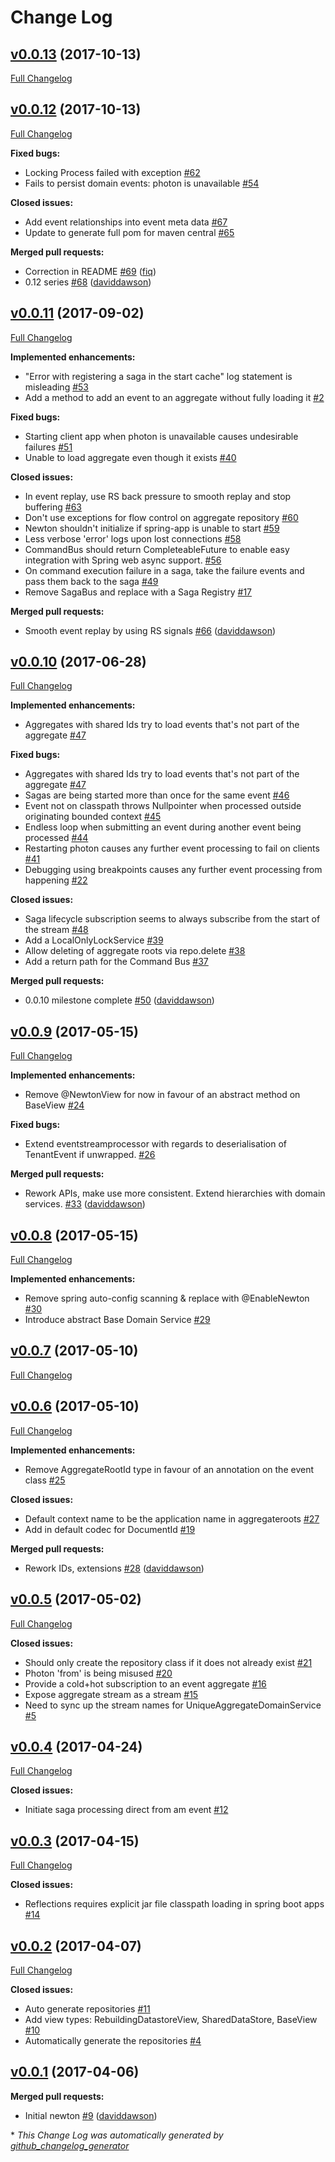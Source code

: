 # Change Log

## [v0.0.13](https://github.com/muoncore/newton/tree/v0.0.13) (2017-10-13)
[Full Changelog](https://github.com/muoncore/newton/compare/v0.0.12...v0.0.13)

## [v0.0.12](https://github.com/muoncore/newton/tree/v0.0.12) (2017-10-13)
[Full Changelog](https://github.com/muoncore/newton/compare/v0.0.11...v0.0.12)

**Fixed bugs:**

- Locking Process failed with exception [\#62](https://github.com/muoncore/newton/issues/62)
- Fails to persist domain events: photon is unavailable [\#54](https://github.com/muoncore/newton/issues/54)

**Closed issues:**

- Add event relationships into event meta data [\#67](https://github.com/muoncore/newton/issues/67)
- Update to generate full pom for maven central [\#65](https://github.com/muoncore/newton/issues/65)

**Merged pull requests:**

- Correction in README [\#69](https://github.com/muoncore/newton/pull/69) ([fiq](https://github.com/fiq))
- 0.12 series  [\#68](https://github.com/muoncore/newton/pull/68) ([daviddawson](https://github.com/daviddawson))

## [v0.0.11](https://github.com/muoncore/newton/tree/v0.0.11) (2017-09-02)
[Full Changelog](https://github.com/muoncore/newton/compare/v0.0.10...v0.0.11)

**Implemented enhancements:**

- "Error with registering a saga in the start cache" log statement is misleading [\#53](https://github.com/muoncore/newton/issues/53)
- Add a method to add an event to an aggregate without fully loading it [\#2](https://github.com/muoncore/newton/issues/2)

**Fixed bugs:**

- Starting client app when photon is unavailable causes undesirable failures [\#51](https://github.com/muoncore/newton/issues/51)
- Unable to load aggregate even though it exists [\#40](https://github.com/muoncore/newton/issues/40)

**Closed issues:**

- In event replay, use RS back pressure to smooth replay and stop buffering [\#63](https://github.com/muoncore/newton/issues/63)
- Don't use exceptions for flow control on aggregate repository [\#60](https://github.com/muoncore/newton/issues/60)
- Newton shouldn't initialize if spring-app is unable to start [\#59](https://github.com/muoncore/newton/issues/59)
- Less verbose 'error' logs upon lost connections [\#58](https://github.com/muoncore/newton/issues/58)
- CommandBus should return CompleteableFuture to enable easy integration with Spring web async support. [\#56](https://github.com/muoncore/newton/issues/56)
- On command execution failure in a saga, take the failure events and pass them back to the saga [\#49](https://github.com/muoncore/newton/issues/49)
- Remove SagaBus and replace with a Saga Registry [\#17](https://github.com/muoncore/newton/issues/17)

**Merged pull requests:**

- Smooth event replay by using RS signals [\#66](https://github.com/muoncore/newton/pull/66) ([daviddawson](https://github.com/daviddawson))

## [v0.0.10](https://github.com/muoncore/newton/tree/v0.0.10) (2017-06-28)
[Full Changelog](https://github.com/muoncore/newton/compare/v0.0.9...v0.0.10)

**Implemented enhancements:**

- Aggregates with shared Ids try to load events that's not part of the aggregate [\#47](https://github.com/muoncore/newton/issues/47)

**Fixed bugs:**

- Aggregates with shared Ids try to load events that's not part of the aggregate [\#47](https://github.com/muoncore/newton/issues/47)
- Sagas are being started more than once for the same event [\#46](https://github.com/muoncore/newton/issues/46)
- Event not on classpath throws Nullpointer when processed outside originating bounded context [\#45](https://github.com/muoncore/newton/issues/45)
- Endless loop when submitting an event during another event being processed [\#44](https://github.com/muoncore/newton/issues/44)
- Restarting photon causes any further event processing to fail on clients [\#41](https://github.com/muoncore/newton/issues/41)
- Debugging using breakpoints causes any further event processing from happening [\#22](https://github.com/muoncore/newton/issues/22)

**Closed issues:**

- Saga lifecycle subscription seems to always subscribe from the start of the stream [\#48](https://github.com/muoncore/newton/issues/48)
- Add a LocalOnlyLockService  [\#39](https://github.com/muoncore/newton/issues/39)
- Allow deleting of aggregate roots via repo.delete [\#38](https://github.com/muoncore/newton/issues/38)
- Add a return path for the Command Bus [\#37](https://github.com/muoncore/newton/issues/37)

**Merged pull requests:**

- 0.0.10 milestone complete [\#50](https://github.com/muoncore/newton/pull/50) ([daviddawson](https://github.com/daviddawson))

## [v0.0.9](https://github.com/muoncore/newton/tree/v0.0.9) (2017-05-15)
[Full Changelog](https://github.com/muoncore/newton/compare/v0.0.8...v0.0.9)

**Implemented enhancements:**

- Remove @NewtonView for now in favour of an abstract method on BaseView [\#24](https://github.com/muoncore/newton/issues/24)

**Fixed bugs:**

- Extend eventstreamprocessor with regards to deserialisation of TenantEvent if unwrapped.  [\#26](https://github.com/muoncore/newton/issues/26)

**Merged pull requests:**

- Rework APIs, make use more consistent. Extend hierarchies with domain services.  [\#33](https://github.com/muoncore/newton/pull/33) ([daviddawson](https://github.com/daviddawson))

## [v0.0.8](https://github.com/muoncore/newton/tree/v0.0.8) (2017-05-15)
[Full Changelog](https://github.com/muoncore/newton/compare/v0.0.7...v0.0.8)

**Implemented enhancements:**

- Remove spring auto-config scanning & replace with @EnableNewton [\#30](https://github.com/muoncore/newton/issues/30)
- Introduce abstract Base Domain Service [\#29](https://github.com/muoncore/newton/issues/29)

## [v0.0.7](https://github.com/muoncore/newton/tree/v0.0.7) (2017-05-10)
[Full Changelog](https://github.com/muoncore/newton/compare/v0.0.6...v0.0.7)

## [v0.0.6](https://github.com/muoncore/newton/tree/v0.0.6) (2017-05-10)
[Full Changelog](https://github.com/muoncore/newton/compare/v0.0.5...v0.0.6)

**Implemented enhancements:**

- Remove AggregateRootId type in favour of an annotation on the event class [\#25](https://github.com/muoncore/newton/issues/25)

**Closed issues:**

- Default context name to be the application name in aggregateroots [\#27](https://github.com/muoncore/newton/issues/27)
- Add in default codec for DocumentId [\#19](https://github.com/muoncore/newton/issues/19)

**Merged pull requests:**

- Rework IDs, extensions [\#28](https://github.com/muoncore/newton/pull/28) ([daviddawson](https://github.com/daviddawson))

## [v0.0.5](https://github.com/muoncore/newton/tree/v0.0.5) (2017-05-02)
[Full Changelog](https://github.com/muoncore/newton/compare/v0.0.4...v0.0.5)

**Closed issues:**

- Should only create the repository class if it does not already exist [\#21](https://github.com/muoncore/newton/issues/21)
- Photon 'from' is being misused [\#20](https://github.com/muoncore/newton/issues/20)
- Provide a cold+hot subscription to an event aggregate [\#16](https://github.com/muoncore/newton/issues/16)
- Expose aggregate stream as a stream [\#15](https://github.com/muoncore/newton/issues/15)
- Need to sync up the stream names for UniqueAggregateDomainService [\#5](https://github.com/muoncore/newton/issues/5)

## [v0.0.4](https://github.com/muoncore/newton/tree/v0.0.4) (2017-04-24)
[Full Changelog](https://github.com/muoncore/newton/compare/v0.0.3...v0.0.4)

**Closed issues:**

- Initiate saga processing direct from am event [\#12](https://github.com/muoncore/newton/issues/12)

## [v0.0.3](https://github.com/muoncore/newton/tree/v0.0.3) (2017-04-15)
[Full Changelog](https://github.com/muoncore/newton/compare/v0.0.2...v0.0.3)

**Closed issues:**

- Reflections requires explicit jar file classpath loading in spring boot apps [\#14](https://github.com/muoncore/newton/issues/14)

## [v0.0.2](https://github.com/muoncore/newton/tree/v0.0.2) (2017-04-07)
[Full Changelog](https://github.com/muoncore/newton/compare/v0.0.1...v0.0.2)

**Closed issues:**

- Auto generate repositories [\#11](https://github.com/muoncore/newton/issues/11)
- Add view types: RebuildingDatastoreView, SharedDataStore, BaseView [\#10](https://github.com/muoncore/newton/issues/10)
- Automatically generate the repositories [\#4](https://github.com/muoncore/newton/issues/4)

## [v0.0.1](https://github.com/muoncore/newton/tree/v0.0.1) (2017-04-06)
**Merged pull requests:**

- Initial newton [\#9](https://github.com/muoncore/newton/pull/9) ([daviddawson](https://github.com/daviddawson))



\* *This Change Log was automatically generated by [github_changelog_generator](https://github.com/skywinder/Github-Changelog-Generator)*